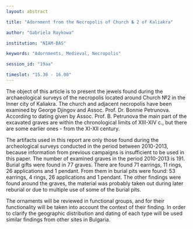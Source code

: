 ```yaml
---
layout: abstract

title: "Adornment from the Necropolis of Church № 2 of Kaliakra"

author: "Gabriela Raykowa"

institution: "NIAM-BAS"

keywords: "Adornments, Medieval, Necropolis"

session_id: "19aa"

timeslot: "15.30 - 16.00"
---
```


The object of this article is to present the jewels found during the
archaeological surveys of the necropolis located around Church №2 in
the Inner city of Kaliakra. The church and adjacent necropolis have
been examined by George Djingov and Assoc. Prof. Dr. Bonnie
Petrunova. According to dating given by Assoc. Prof. B. Petrunova the
main part of the excavated graves are within the chronological limits
of XIII-XIV c., but there are some earlier ones - from the XI-XII
century.

The artifacts used in this report are only those found during the
archeological surveys conducted in the period between 2010-2013,
because information from previous campaigns is insufficient to be used
in this paper. The number of examined graves in the period 2010-2013
is 191. Burial gifts were found in 77 graves. There are found 71
earrings, 11 rings, 26 applications and 1 pendant. From them in burial
pits were found: 53 earrings, 4 rings, 26 applications and 1
pendant. The other findings were found around the graves, the material
was probably taken out during later reburial or due to multiple use of
some of the burial pits.

The ornaments will be reviewed in functional groups, and for their
functionality will be taken into account the context of their
finding. In order to clarify the geographic distribution and dating of
each type will be used similar findings from other sites in Bulgaria.
